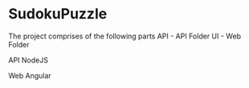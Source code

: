 # SudokuPuzzle

The project comprises of the following parts
  API - API Folder
  UI - Web Folder
  
  API
    NodeJS
    
  Web
    Angular
